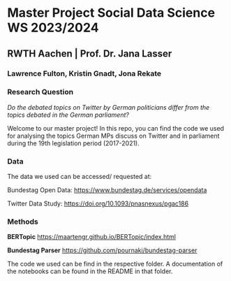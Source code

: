 # Master Project Social Data Science WS 2023/2024
## RWTH Aachen | Prof. Dr. Jana Lasser
### Lawrence Fulton, Kristin Gnadt, Jona Rekate

### Research Question

*Do the debated topics on Twitter by German politicians differ from the topics debated in the German parliament?*


Welcome to our master project!
In this repo, you can find the code we used for analysing the topics German MPs discuss on Twitter and in parliament during the 19th legislation period (2017-2021).

### Data
The data we used can be accessed/ requested at:

Bundestag Open Data:
https://www.bundestag.de/services/opendata

Twitter Data Study:
https://doi.org/10.1093/pnasnexus/pgac186

### Methods

**BERTopic**
https://maartengr.github.io/BERTopic/index.html

**Bundestag Parser**
https://github.com/pournaki/bundestag-parser

The code we used can be find in the respective folder. A documentation of the notebooks can be found in the README in that folder.





